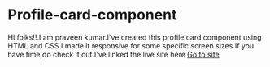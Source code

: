 # Profile-card-component
Hi folks!!.I am praveen kumar.I've created this profile card component using HTML and CSS.I made it responsive for some specific screen sizes.If you have time,do check it out.I've linked the live site here <a href="https://2860c9e4.profile-card-component-1ln.pages.dev/">Go to site</a>  
